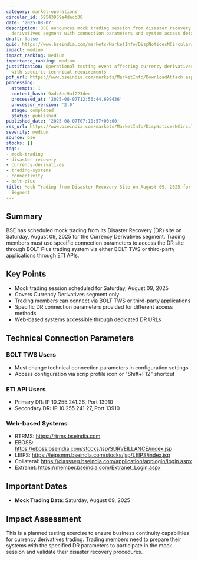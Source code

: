```yaml
---
category: market-operations
circular_id: 69543959a4decb38
date: '2025-08-07'
description: BSE announces mock trading session from disaster recovery site for currency
  derivatives segment with connection parameters and system access details.
draft: false
guid: https://www.bseindia.com/markets/MarketInfo/DispNoticesNCirculars.aspx?Noticeid={55B4AF47-F4EF-46E7-8460-E609B25C82AA}&noticeno=20250807-5&dt=08/07/2025&icount=5&totcount=37&flag=0
impact: medium
impact_ranking: medium
importance_ranking: medium
justification: Operational testing event affecting currency derivatives trading members
  with specific technical requirements
pdf_url: https://www.bseindia.com/markets/MarketInfo/DownloadAttach.aspx?id=20250807-5&attachedId=61a2b049-f2e3-4f04-96ee-f804f1db5e40
processing:
  attempts: 1
  content_hash: 9adc8ec9af223dee
  processed_at: '2025-08-07T12:56:44.699436'
  processor_version: '2.0'
  stage: completed
  status: published
published_date: '2025-08-07T07:10:57+00:00'
rss_url: https://www.bseindia.com/markets/MarketInfo/DispNoticesNCirculars.aspx?Noticeid={55B4AF47-F4EF-46E7-8460-E609B25C82AA}&noticeno=20250807-5&dt=08/07/2025&icount=5&totcount=37&flag=0
severity: medium
source: bse
stocks: []
tags:
- mock-trading
- disaster-recovery
- currency-derivatives
- trading-systems
- connectivity
- bolt-plus
title: Mock Trading from Disaster Recovery Site on August 09, 2025 for Currency Derivatives
  Segment
---
```


## Summary

BSE has scheduled mock trading from its Disaster Recovery (DR) site on Saturday, August 09, 2025 for the Currency Derivatives segment. Trading members must use specific connection parameters to access the DR site through BOLT Plus trading system via either BOLT TWS or third-party applications through ETI APIs.

## Key Points

- Mock trading session scheduled for Saturday, August 09, 2025
- Covers Currency Derivatives segment only
- Trading members can connect via BOLT TWS or third-party applications
- Specific DR connection parameters provided for different access methods
- Web-based systems accessible through dedicated DR URLs

## Technical Connection Parameters

### BOLT TWS Users
- Must change technical connection parameters in configuration settings
- Access configuration via scrip profile icon or "Shift+F12" shortcut

### ETI API Users
- Primary DR: IP 10.255.241.26, Port 13910
- Secondary DR: IP 10.255.241.27, Port 13910

### Web-based Systems
- RTRMS: https://rtrms.bseindia.com
- EBOSS: https://eboss.bseindia.com/stocks/jsp/SURVEILLANCE/index.jsp
- LEIPS: https://leipsmm.bseindia.com/stocks/jsp/LEIPS/index.jsp
- Collateral: https://classseg.bseindia.com/application/applogin/login.aspx
- Extranet: https://member.bseindia.com/Extranet_Login.aspx

## Important Dates

- **Mock Trading Date**: Saturday, August 09, 2025

## Impact Assessment

This is a planned testing exercise to ensure business continuity capabilities for currency derivatives trading. Trading members need to prepare their systems with the specified DR parameters to participate in the mock session and validate their disaster recovery procedures.